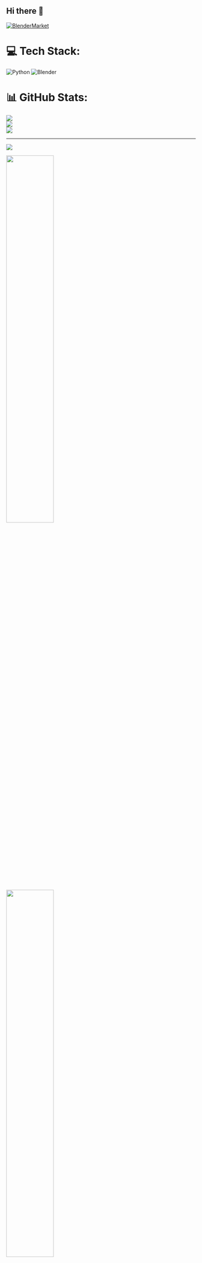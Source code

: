 ## Hi there 👋

<!--
**luckychris/luckychris** is a ✨ _special_ ✨ repository because its `README.md` (this file) appears on your GitHub profile.

Here are some ideas to get you started:

- 🔭 I’m currently working on ...
- 🌱 I’m currently learning ...
- 👯 I’m looking to collaborate on ...
- 🤔 I’m looking for help with ...
- 💬 Ask me about ...
- 📫 How to reach me: https://www.instagram.com/blender.fun/
- 😄 Pronouns: ...
- ⚡ Fun fact: ...
-->


[![BlenderMarket](https://assets.superhivemarket.com/site_assets/blendermarketlogo.png)](https://blendermarket.com/creators/blenderfun)

# 💻 Tech Stack:
![Python](https://img.shields.io/badge/python-3670A0?style=for-the-badge&logo=python&logoColor=ffdd54) ![Blender](https://img.shields.io/badge/blender-%23F5792A.svg?style=for-the-badge&logo=blender&logoColor=white)
# 📊 GitHub Stats:
![](https://github-readme-stats.vercel.app/api?username=luckychris&theme=great-gatsby&hide_border=false&include_all_commits=false&count_private=false)<br/>
![](https://github-readme-streak-stats.herokuapp.com/?user=luckychris&theme=great-gatsby&hide_border=false)<br/>
![](https://github-readme-stats.vercel.app/api/top-langs/?username=luckychris&theme=great-gatsby&hide_border=false&include_all_commits=false&count_private=false&layout=compact)

---
[![](https://visitcount.itsvg.in/api?id=luckychris&icon=0&color=0)](https://visitcount.itsvg.in)

<!-- Proudly created with GPRM ( https://gprm.itsvg.in ) -->


<table>
      <a href="https://www.youtube.com/watch?v=2zGIERHU2mk">
         <img src="https://img.youtube.com/vi/2zGIERHU2mk/0.jpg" style="width:50%;">
      </a>
      <a href="https://www.youtube.com/watch?v=07e1NUjYY_8">
         <img src="https://img.youtube.com/vi/07e1NUjYY_8/0.jpg" style="width:50%;">
      </a>
</table>

<table>
  <tr>
    <td>
      <iframe width="400" height="225" src="https://www.youtube.com/watch?v=2zGIERHU2mk" frameborder="0" allowfullscreen></iframe>
    </td>
    <td>
      <iframe width="400" height="225" src="https://www.youtube.com/watch?v=07e1NUjYY_8" frameborder="0" allowfullscreen></iframe>
    </td>
  </tr>
</table>

